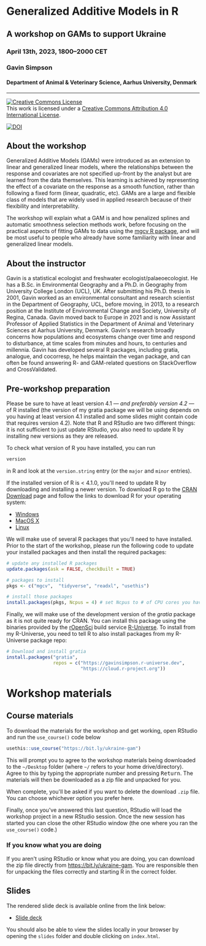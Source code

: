 # Generalized Additive Models in R

## A workshop on GAMs to support Ukraine

### April 13th, 2023, 1800&ndash;2000 CET

### Gavin Simpson

#### Department of Animal & Veterinary Science, Aarhus University, Denmark

---

<a rel="license" href="http://creativecommons.org/licenses/by/4.0/"><img alt="Creative Commons License" style="border-width:0" src="https://i.creativecommons.org/l/by/4.0/88x31.png" /></a><br />This work is licensed under a <a rel="license" href="http://creativecommons.org/licenses/by/4.0/">Creative Commons Attribution 4.0 International License</a>.

[![DOI](https://zenodo.org/badge/DOI/10.5281/zenodo.7825960.svg)](https://doi.org/10.5281/zenodo.7825960)

## About the workshop

Generalized Additive Models (GAMs) were introduced as an extension to linear and generalized linear models, where the relationships between the response and covariates are not specified up-front by the analyst but are learned from the data themselves. This learning is achieved by representing the effect of a covariate on the response as a smooth function, rather than following a fixed form (linear, quadratic, etc). GAMs are a large and flexible class of models that are widely used in applied research because of their flexibility and interpretability.

The workshop will explain what a GAM is and how penalized splines and automatic smoothness selection methods work, before focusing on the practical aspects of fitting GAMs to data using the [mgcv R package](https://cran.r-project.org/package=mgcv), and will be most useful to people who already have some familiarity with linear and generalized linear models.

## About the instructor

Gavin is a statistical ecologist and freshwater ecologist/palaeoecologist. He has a B.Sc. in Environmental Geography and a Ph.D. in Geography from University College London (UCL), UK. After submitting his Ph.D. thesis in 2001, Gavin worked as an environmental consultant and research scientist in the Department of Geography, UCL, before moving, in 2013, to a research position at the Institute of Environmental Change and Society, University of Regina, Canada. Gavin moved back to Europe in 2021 and is now Assistant Professor of Applied Statistics in the Department of Animal and Veterinary Sciences at Aarhus University, Denmark. Gavin's research broadly concerns how populations and ecosystems change over time and respond to disturbance, at time scales from minutes and hours, to centuries and millennia. Gavin has developed several R packages, including gratia, analogue, and cocorresp, he helps maintain the vegan package, and can often be found answering R- and GAM-related questions on StackOverflow and CrossValidated.

## Pre-workshop preparation

Please be sure to have at least version 4.1 &mdash; *and preferably version 4.2* &mdash; of R installed (the version of my gratia package we will be using depends on you having at least version 4.1 installed and some slides might contain code that requires version 4.2). Note that R and RStudio are two different things: it is not sufficient to just update RStudio, you also need to update R by installing new versions as they are released.

To check what version of R you have installed, you can run

```r
version
```

in R and look at the `version.string` entry (or the `major` and `minor` entries).

If the installed version of R is < 4.1.0, you'll need to update R by downloading and installing a newer version. To download R go to the [CRAN Download](https://cran.r-project.org/) page and follow the links to download R for your operating system:

* [Windows](https://cran.r-project.org/bin/windows/)
* [MacOS X](https://cran.r-project.org/bin/macosx/)
* [Linux](https://cran.r-project.org/bin/linux/)

We will make use of several R packages that you'll need to have installed. Prior to the start of the workshop, please run the following code to update your installed packages and then install the required packages:

```r
# update any installed R packages
update.packages(ask = FALSE, checkBuilt = TRUE)

# packages to install
pkgs <- c("mgcv",  "tidyverse", "readxl", "usethis")

# install those packages
install.packages(pkgs, Ncpus = 4) # set Ncpus to # of CPU cores you have
```

Finally, we will make use of the development version of the *gratia* package as it is not quite ready for CRAN. You can install this package using the binaries provided by the [rOpenSci](https://ropensci.org/) build service [R-Universe](https://r-universe.dev). To install from my R-Universe, you need to tell R to also install packages from my R-Universe package repo:

```r
# Download and install gratia
install.packages("gratia",
                 repos = c("https://gavinsimpson.r-universe.dev",
                           "https://cloud.r-project.org"))
```

# Workshop materials

## Course materials

To download the materials for the workshop and get working, open RStudio and run the `use_course()` code below

```r
usethis::use_course("https://bit.ly/ukraine-gam")
```

This will prompt you to agree to the workshop materials being downloaded to the `~/Desktop` folder (where `~/` refers to your home drive/directory). Agree to this by typing the appropriate number and pressing <kbd>Return</kbd>. The materials will then be downloaded as a zip file and unpacked for you.

When complete, you'll be asked if you want to delete the download `.zip` file. You can choose whichever option you prefer here.

Finally, once you've answered this last question, RStudio will load the workshop project in a new RStudio session. Once the new session has started you can close the other RStudio window (the one where you ran the `use_course()` code.)

### If you know what you are doing

If you aren't using RStudio or know what you are doing, you can download the zip file directly from <https://bit.ly/ukraine-gam>. You are responsible then for unpacking the files correctly and starting R in the correct folder.

## Slides

The rendered slide deck is available online from the link below:

* [Slide deck](https://gavinsimpson.github.io/ukraine-gam/slides/index.html)

You should also be able to view the slides locally in your browser by opening the `slides` folder and double clicking on `index.html`.
